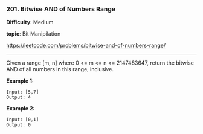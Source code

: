 ### 201. Bitwise AND of Numbers Range

**Difficulty**: Medium

**topic**: Bit Manipilation

<https://leetcode.com/problems/bitwise-and-of-numbers-range/>

***

Given a range [m, n] where 0 <= m <= n <= 2147483647, return the bitwise AND of all numbers in this range, inclusive.

**Example 1:**

```
Input: [5,7]
Output: 4
```

**Example 2:**

```
Input: [0,1]
Output: 0
```